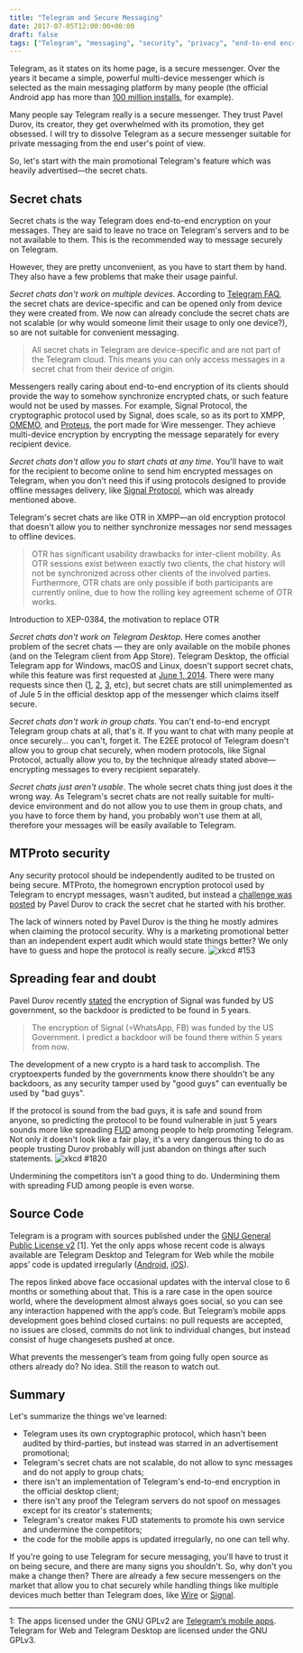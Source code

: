 ```yaml
---
title: "Telegram and Secure Messaging"
date: 2017-07-05T12:00:00+00:00
draft: false
tags: ["Telegram", "messaging", "security", "privacy", "end-to-end encryption"]
---
```


Telegram, as it states on its home page, is a secure messenger. Over the years it became a simple, powerful multi-device messenger which is selected as the main messaging platform by many people (the official Android app has more than [100 million installs](https://play.google.com/store/apps/details?id=org.telegram.messenger), for example).

Many people say Telegram really is a secure messenger. They trust Pavel Durov, its creator, they get overwhelmed with its promotion, they get obsessed. I will try to dissolve Telegram as a secure messenger suitable for private messaging from the end user's point of view.

<!--more-->

So, let's start with the main promotional Telegram's feature which was heavily advertised—the secret chats.

## Secret chats

Secret chats is the way Telegram does end-to-end encryption on your messages. They are said to leave no trace on Telegram's servers and to be not available to them. This is the recommended way to message securely on Telegram.

However, they are pretty unconvenient, as you have to start them by hand. They also have a few problems that make their usage painful.

_Secret chats don't work on multiple devices_. According to [Telegram FAQ](https://telegram.org/faq#q-how-are-secret-chats-different "How are Secret Chats Different?"), the secret chats are device-specific and can be opened only from device they were created from. We now can already conclude the secret chats are not scalable (or why would someone limit their usage to only one device?), so are not suitable for convenient messaging.

> All secret chats in Telegram are device-specific and are not part of the Telegram cloud. This means you can only access messages in a secret chat from their device of origin.

Messengers really caring about end-to-end encryption of its clients should provide the way to somehow synchronize encrypted chats, or such feature would not be used by masses. For example, Signal Protocol, the cryptographic protocol used by Signal, does scale, so as its port to XMPP, [OMEMO](https://xmpp.org/extensions/xep-0384.html "XEP-0384: OMEMO Encryption"), and [Proteus](https://github.com/wireapp/proteus), the port made for Wire messenger. They achieve multi-device encryption by encrypting the message separately for every recipient device.

_Secret chats don't allow you to start chats at any time_. You'll have to wait for the recipient to become online to send him encrypted messages on Telegram, when you don't need this if using protocols designed to provide offline messages delivery, like [Signal Protocol](https://en.wikipedia.org/wiki/Signal_Protocol), which was already mentioned above.

Telegram's secret chats are like OTR in XMPP—an old encryption protocol that doesn't allow you to neither synchronize messages nor send messages to offline devices.

> OTR has significant usability drawbacks for inter-client mobility. As OTR sessions exist between exactly two clients, the chat history will not be synchronized across other clients of the involved parties. Furthermore, OTR chats are only possible if both participants are currently online, due to how the rolling key agreement scheme of OTR works.

<span class="quote_subtitle">Introduction to XEP-0384, the motivation to replace OTR</span>

_Secret chats don't work on Telegram Desktop_. Here comes another problem of the secret chats — they are only available on the mobile phones (and on the Telegram client from App Store). Telegram Desktop, the official Telegram app for Windows, macOS and Linux, doesn't support secret chats, while this feature was first requested at [June 1, 2014](https://github.com/telegramdesktop/tdesktop/issues/5). There were many requests since then ([1](https://github.com/telegramdesktop/tdesktop/issues/118), [2](https://github.com/telegramdesktop/tdesktop/issues/619), [3](https://github.com/telegramdesktop/tdesktop/issues/871), etc), but secret chats are still unimplemented as of Jule 5 in the official desktop app of the messenger which claims itself secure.

_Secret chats don't work in group chats_. You can't end-to-end encrypt Telegram group chats at all, that's it. If you want to chat with many people at once securely... you can't, forget it. The E2EE protocol of Telegram doesn't allow you to group chat securely, when modern protocols, like Signal Protocol, actually allow you to, by the technique already stated above—encrypting messages to every recipient separately.

_Secret chats just aren't usable_. The whole secret chats thing just does it the wrong way. As Telegram's secret chats are not really suitable for multi-device environment and do not allow you to use them in group chats, and you have to force them by hand, you probably won't use them at all, therefore your messages will be easily available to Telegram.

## MTProto security

Any security protocol should be independently audited to be trusted on being secure. MTProto, the homegrown encryption protocol used by Telegram to encrypt messages, wasn't audited, but instead a [challenge was posted](https://telegram.org/blog/cryptocontest "$300000 for Cracking Telegram Encryption") by Pavel Durov to crack the secret chat he started with his brother.

The lack of winners noted by Pavel Durov is the thing he mostly admires when claiming the protocol security. Why is a marketing promotional better than an independent expert audit which would state things better? We only have to guess and hope the protocol is really secure.
![[xkcd #153](https://xkcd.com/153/)](https://69.media.tumblr.com/f7b8134db0d7e4c3c24b0d2abe18b248/tumblr_inline_p1m4e1wF0q1vumr7z_540.png)

## Spreading fear and doubt

Pavel Durov recently [stated](https://twitter.com/durov/status/872891017418113024 "The encryption of Signal (=WhatsApp, FB) was funded by the US Government. I predict a backdoor will be found there within 5 years from now.") the encryption of Signal was funded by US government, so the backdoor is predicted to be found in 5 years.
> The encryption of Signal (=WhatsApp, FB) was funded by the US Government. I predict a backdoor will be found there within 5 years from now.

The development of a new crypto is a hard task to accomplish. The cryptoexperts funded by the governments know there shouldn't be any backdoors, as any security tamper used by "good guys" can eventually be used by "bad guys".

If the protocol is sound from the bad guys, it is safe and sound from anyone, so predicting the protocol to be found vulnerable in just 5 years sounds more like spreading [FUD](https://en.wikipedia.org/wiki/Fear,_uncertainty_and_doubt "Fear, uncertainty and doubt") among people to help promoting Telegram. Not only it doesn't look like a fair play, it's a very dangerous thing to do as people trusting Durov probably will just abandon on things after such statements.
![[xkcd #1820](https://xkcd.com/1820/)](https://69.media.tumblr.com/06f1a00577ef9417f633f8d9540c011f/tumblr_inline_p1m4g3kaD11vumr7z_540.png)

Undermining the competitors isn't a good thing to do. Undermining them with spreading FUD among people is even worse.

## Source Code

Telegram is a program with sources published under the [GNU General Public License v2](https://www.gnu.org/licenses/old-licenses/gpl-2.0.en.html)&nbsp;[1]. Yet the only apps whose recent code is always available are Telegram Desktop and Telegram for Web while the mobile apps’ code is updated irregularly ([Android](https://github.com/DrKLO/Telegram/commits/master), [iOS](https://github.com/peter-iakovlev/Telegram/commits/public)).

The repos linked above face occasional updates with the interval close to 6 months or something about that. This is a rare case in the open source world, where the development almost always goes social, so you can see any interaction happened with the app’s code. But Telegram’s mobile apps development goes behind closed curtains: no pull requests are accepted, no issues are closed, commits do not link to individual changes, but instead consist of huge changesets pushed at once.

What prevents the messenger’s team from going fully open source as others already do? No idea. Still the reason to watch out.

## Summary

Let's summarize the things we've learned:

*   Telegram uses its own cryptographic protocol, which hasn't been audited by third-parties, but instead was starred in an advertisement promotional;
*   Telegram's secret chats are not scalable, do not allow to sync messages and do not apply to group chats;
*   there isn't an implementation of Telegram's end-to-end encryption in the official desktop client;
*   there isn't any proof the Telegram servers do not spoof on messages except for its creator's statements;
*   Telegram's creator makes FUD statements to promote his own service and undermine the competitors;
*   the code for the mobile apps is updated irregularly, no one can tell why.

If you're going to use Telegram for secure messaging, you'll have to trust it on being secure, and there are many signs you shouldn't. So, why don't you make a change then? There are already a few secure messengers on the market that allow you to chat securely while handling things like multiple devices much better than Telegram does, like [Wire](https://wireapp.com) or [Signal](https://whispersystems.org).

* * *

1: The apps licensed under the GNU GPLv2 are [Telegram’s mobile apps](https://telegram.org/apps). Telegram for Web and Telegram Desktop are licensed under the GNU GPLv3.

